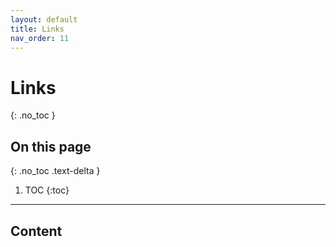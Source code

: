 ```yaml
---
layout: default
title: Links
nav_order: 11   
---
```


# Links
{: .no_toc }

## On this page
{: .no_toc .text-delta }

1. TOC
{:toc}

---

## Content

